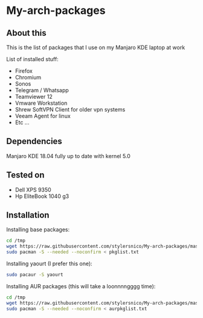 My-arch-packages
================

## About this
This is the list of packages that I use on my Manjaro KDE laptop at work

List of installed stuff:

- Firefox
- Chromium
- Sonos
- Telegram / Whatsapp
- Teamviewer 12
- Vmware Workstation
- Shrew SoftVPN Client for older vpn systems
- Veeam Agent for linux
- Etc ...

## Dependencies
Manjaro KDE 18.04 fully up to date with kernel 5.0

## Tested on
- Dell XPS 9350
- Hp EliteBook 1040 g3

## Installation

Installing base packages:

```bash
cd /tmp
wget https://raw.githubusercontent.com/stylersnico/My-arch-packages/master/pkglist.txt
sudo pacman -S --needed --noconfirm < pkglist.txt
```

Installing yaourt (I prefer this one):

```bash
sudo pacaur -S yaourt
```

Installing AUR packages (this will take a loonnnngggg time):

```bash
cd /tmp
wget https://raw.githubusercontent.com/stylersnico/My-arch-packages/master/aurpkglist.txt
sudo pacman -S --needed --noconfirm < aurpkglist.txt
```
